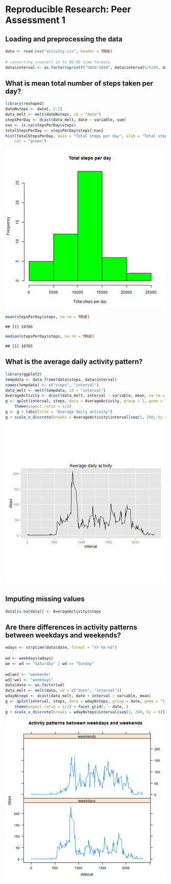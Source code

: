 # Reproducible Research: Peer Assessment 1


## Loading and preprocessing the data


```r
data <- read.csv("activity.csv", header = TRUE)

# converting inveterl in to 00:00 time formate
data$interval <- as.factor(sprintf("%02d:%02d", data$interval%/%100, data$interval%%100))
```

## What is mean total number of steps taken per day?


```r
library(reshape2)
dateNsteps <- data[, 1:2]
data_melt <- melt(dateNsteps, id = "date")
stepsPerDay <- dcast(data_melt, date ~ variable, sum)
nas <- is.na(stepsPerDay$steps)
totalStepsPerDay <- stepsPerDay$steps[!nas]
hist(totalStepsPerDay, main = "Total steps per day", xlab = "Total steps per day", 
    col = "green")
```

![plot of chunk unnamed-chunk-1](figure/unnamed-chunk-1.png) 

```r
mean(stepsPerDay$steps, na.rm = TRUE)
```

```
## [1] 10766
```

```r
median(stepsPerDay$steps, na.rm = TRUE)
```

```
## [1] 10765
```



## What is the average daily activity pattern?

```r
library(ggplot2)
tempdata <- data.frame(data$steps, data$interval)
names(tempdata) <- c("steps", "interval")
data_melt <- melt(tempdata, id = "interval")
AverageActivity <- dcast(data_melt, interval ~ variable, mean, na.rm = TRUE)
g <- qplot(interval, steps, data = AverageActivity, group = 1, geom = "line") + 
    theme(aspect.ratio = 1/2)
g <- g + labs(title = "Average daily activity")
g + scale_x_discrete(breaks = AverageActivity$interval[seq(1, 288, by = 6)])
```

![plot of chunk unnamed-chunk-2](figure/unnamed-chunk-2.png) 


## Imputing missing values


```r
data[is.na(data)] <- AverageActivity$steps
```



## Are there differences in activity patterns between weekdays and weekends?

```r
wdays <- strptime(data$date, format = "%Y-%m-%d")

wd <- weekdays(wdays)
we <- wd == "Saturday" | wd == "Sunday"

wd[we] <- "weekends"
wd[!we] <- "weekdays"
data$date <- as.factor(wd)
data_melt <- melt(data, id = c("date", "interval"))
wdayNsteps <- dcast(data_melt, date + interval ~ variable, mean)
g <- qplot(interval, steps, data = wdayNsteps, group = date, geom = "line") + 
    theme(aspect.ratio = 1/2) + facet_grid(. ~ date, )
g + scale_x_discrete(breaks = wdayNsteps$interval[seq(1, 288, by = 6)])
```

![plot of chunk unnamed-chunk-4](figure/unnamed-chunk-4.png) 


